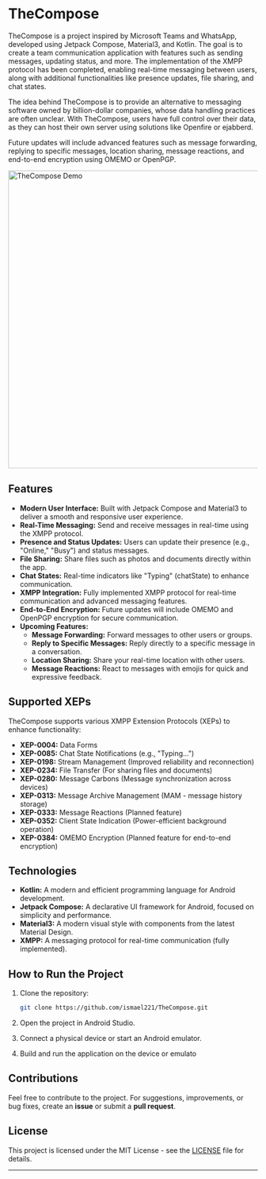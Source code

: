 # TheCompose

TheCompose is a project inspired by Microsoft Teams and WhatsApp, developed using Jetpack Compose, Material3, and Kotlin. The goal is to create a team communication application with features such as sending messages, updating status, and more. The implementation of the XMPP protocol has been completed, enabling real-time messaging between users, along with additional functionalities like presence updates, file sharing, and chat states.

The idea behind TheCompose is to provide an alternative to messaging software owned by billion-dollar companies, whose data handling practices are often unclear. With TheCompose, users have full control over their data, as they can host their own server using solutions like Openfire or ejabberd.

Future updates will include advanced features such as message forwarding, replying to specific messages, location sharing, message reactions, and end-to-end encryption using OMEMO or OpenPGP.

<img alt="TheCompose Demo" height="600px" src="debug.gif"/>

## Features

- **Modern User Interface:** Built with Jetpack Compose and Material3 to deliver a smooth and responsive user experience.
- **Real-Time Messaging:** Send and receive messages in real-time using the XMPP protocol.
- **Presence and Status Updates:** Users can update their presence (e.g., "Online," "Busy") and status messages.
- **File Sharing:** Share files such as photos and documents directly within the app.
- **Chat States:** Real-time indicators like "Typing" (chatState) to enhance communication.
- **XMPP Integration:** Fully implemented XMPP protocol for real-time communication and advanced messaging features.
- **End-to-End Encryption:** Future updates will include OMEMO and OpenPGP encryption for secure communication.
- **Upcoming Features:**
    - **Message Forwarding:** Forward messages to other users or groups.
    - **Reply to Specific Messages:** Reply directly to a specific message in a conversation.
    - **Location Sharing:** Share your real-time location with other users.
    - **Message Reactions:** React to messages with emojis for quick and expressive feedback.

## Supported XEPs

TheCompose supports various XMPP Extension Protocols (XEPs) to enhance functionality:

- **XEP-0004:** Data Forms  
- **XEP-0085:** Chat State Notifications (e.g., "Typing...")  
- **XEP-0198:** Stream Management (Improved reliability and reconnection)  
- **XEP-0234:** File Transfer (For sharing files and documents)  
- **XEP-0280:** Message Carbons (Message synchronization across devices)  
- **XEP-0313:** Message Archive Management (MAM - message history storage)  
- **XEP-0333:** Message Reactions (Planned feature)  
- **XEP-0352:** Client State Indication (Power-efficient background operation)  
- **XEP-0384:** OMEMO Encryption (Planned feature for end-to-end encryption)  

## Technologies

- **Kotlin:** A modern and efficient programming language for Android development.
- **Jetpack Compose:** A declarative UI framework for Android, focused on simplicity and performance.
- **Material3:** A modern visual style with components from the latest Material Design.
- **XMPP:** A messaging protocol for real-time communication (fully implemented).

## How to Run the Project

1. Clone the repository:
   ```bash
   git clone https://github.com/ismael221/TheCompose.git


2. Open the project in Android Studio.

3. Connect a physical device or start an Android emulator.

4. Build and run the application on the device or emulato

## Contributions

Feel free to contribute to the project. For suggestions, improvements, or bug fixes, create an **issue** or submit a **pull request**.

## License

This project is licensed under the MIT License - see the [LICENSE](LICENSE) file for details.

---
